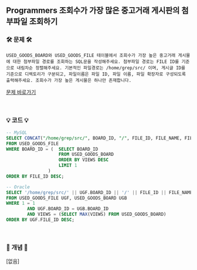 ## Programmers 조회수가 가장 많은 중고거래 게시판의 첨부파일 조회하기

### 🛠️ 문제 🛠️

```
USED_GOODS_BOARD와 USED_GOODS_FILE 테이블에서 조회수가 가장 높은 중고거래 게시물에 대한 첨부파일 경로를 조회하는 SQL문을 작성해주세요. 첨부파일 경로는 FILE ID를 기준으로 내림차순 정렬해주세요. 기본적인 파일경로는 /home/grep/src/ 이며, 게시글 ID를 기준으로 디렉토리가 구분되고, 파일이름은 파일 ID, 파일 이름, 파일 확장자로 구성되도록 출력해주세요. 조회수가 가장 높은 게시물은 하나만 존재합니다.
```

[문제 바로가기](https://school.programmers.co.kr/learn/courses/30/lessons/164671)

<br/>

### 💡 코드 💡

```sql
-- MySQL
SELECT CONCAT("/home/grep/src/", BOARD_ID, "/", FILE_ID, FILE_NAME, FILE_EXT) AS FILE_PATH
FROM USED_GOODS_FILE
WHERE BOARD_ID = (  SELECT BOARD_ID
                    FROM USED_GOODS_BOARD
                    ORDER BY VIEWS DESC
                    LIMIT 1
                )
ORDER BY FILE_ID DESC;

-- Oracle
SELECT '/home/grep/src/' || UGF.BOARD_ID || '/' || FILE_ID || FILE_NAME || FILE_EXT AS FILE_PATH
FROM USED_GOODS_FILE UGF, USED_GOODS_BOARD UGB
WHERE 1 = 1
        AND UGF.BOARD_ID = UGB.BOARD_ID
        AND VIEWS = (SELECT MAX(VIEWS) FROM USED_GOODS_BOARD)
ORDER BY UGF.FILE_ID DESC;
```

<br/>

### 📙 개념 📙

[없음]
